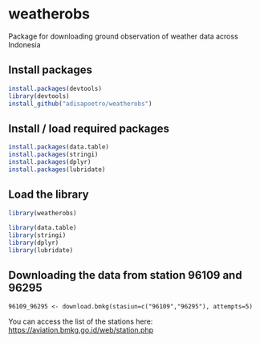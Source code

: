 # weatherobs
Package for downloading ground observation of weather data across Indonesia

## Install packages 
``` r
install.packages(devtools)  
library(devtools)  
install_github("adisapoetro/weatherobs")  
```
## Install / load required packages 
``` r
install.packages(data.table)  
install.packages(stringi)  
install.packages(dplyr)  
install.packages(lubridate)  
```
## Load the library
``` r
library(weatherobs)  
  
library(data.table)  
library(stringi)  
library(dplyr)  
library(lubridate)  
```
## Downloading the data from station 96109 and 96295
```
96109_96295 <- download.bmkg(stasiun=c("96109","96295"), attempts=5)  
```  
You can access the list of the stations here:  
https://aviation.bmkg.go.id/web/station.php

